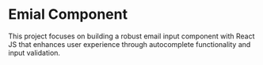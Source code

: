 # Emial Component

This project focuses on building a robust email input component with React JS that enhances user experience through autocomplete functionality and input validation.

